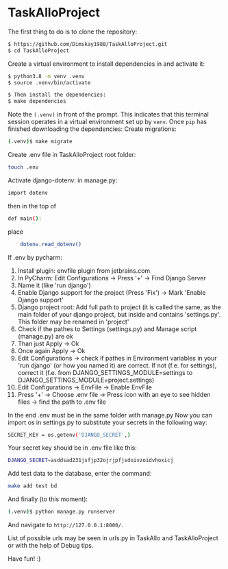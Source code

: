 # TaskAlloProject

The first thing to do is to clone the repository:
```sh
$ https://github.com/Dimskay1988/TaskAlloProject.git
$ cd TaskAlloProject
```
Create a virtual environment to install dependencies in and activate it:

```sh
$ python3.8 -m venv .venv
$ source .venv/bin/activate
```
```sh
$ Then install the dependencies:
$ make dependencies
```
Note the `(.venv)` in front of the prompt. This indicates that this terminal
session operates in a virtual environment set up by `venv`.
Once `pip` has finished downloading the dependencies:
Create migrations:
```sh
(.venv)$ make migrate
```
Create .env file in TaskAlloProject root folder:
```sh
touch .env
```
Activate django-dotenv:
in manage.py:
```sh 
import dotenv
```
then in the top of
```sh
def main():
```
place
```sh
	dotenv.read_dotenv()
```
If .env by pycharm:
1. Install plugin: envfile plugin from jetbrains.com
2. In PyCharm: Edit Configurations -> Press '+' -> Find Django Server
3. Name it (like 'run django')
4. Enable Django support for the project (Press 'Fix') -> Mark 'Enable Django support'
5. Django project root: Add full path to project (it is called the same, as the main folder of your django project, but inside and contains 'settings.py'. This folder may be renamed in 'project'
6. Check if the pathes to Settings (settings.py) and Manage script (manage.py) are ok
7. Than just Apply -> Ok
8. Once again Apply -> Ok
9. Edit Configurations -> check if pathes in Environment variables in your 'run django' (or how you named it) are correct. If not (f.e. for settings), correct it (f.e. from DJANGO_SETTINGS_MODULE=settings to DJANGO_SETTINGS_MODULE=project.settings) 
10. Edit Configurations -> EnvFile -> Enable EnvFile
11. Press '+' -> Choose .env file -> Press icon with an eye to see hidden files -> find the path to .env file

In the end .env must be in the same folder with manage.py
Now you can import os in settings.py to substitute your secrets in the following way:
```sh
SECRET_KEY = os.getenv('DJANGO_SECRET',)
```
Your secret key should be in .env file like this:
```sh
DJANGO_SECRET=asddsad231jsfjp32ojrjpfjsdoivzoidvhoxicj 
```
Add test data to the database, enter the command:
```sh
make add test bd
```
And finally (to this moment):
```sh
(.venv)$ python manage.py runserver
```
And navigate to `http://127.0.0.1:8000/`.

List of possible urls may be seen in urls.py in TaskAllo and TaskAlloProject
or with the help of Debug tips.

Have fun! :)
